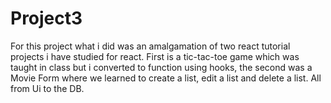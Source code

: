 # Project3
For this project what i did was an amalgamation of two react tutorial projects i have studied for react. 
First is a tic-tac-toe game which was taught in class but i converted to function using hooks, the second was a Movie Form where we learned to create a list, edit a list and delete a list. All from Ui to the DB. 
